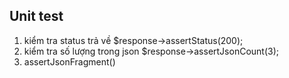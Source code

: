 ## Unit test

1. kiểm tra status trả về
$response->assertStatus(200);
2. kiểm tra số lượng trong json
$response->assertJsonCount(3);
3. assertJsonFragment()

